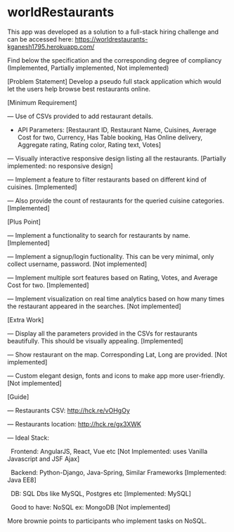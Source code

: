 # worldRestaurants

This app was developed as a solution to a full-stack hiring challenge and can be accessed here: https://worldrestaurants-kganesh1795.herokuapp.com/

Find below the specification and the corresponding degree of compliancy (Implemented, Partially implemented, Not implemented)

[Problem Statement]
Develop a pseudo full stack application which would let the users help browse best restaurants online.

[Minimum Requirement]

— Use of CSVs provided to add restaurant details.
* API Parameters:
[Restaurant ID, Restaurant Name, Cuisines, Average Cost for two, Currency, Has Table booking, Has Online delivery, Aggregate rating, Rating color, Rating text, Votes]

— Visually interactive responsive design listing all the restaurants. [Partially implemented: no responsive design]

— Implement a feature to filter restaurants based on different kind of cuisines. [Implemented]

— Also provide the count of restaurants for the queried cuisine categories. [Implemented]

[Plus Point]

— Implement a functionality to search for restaurants by name. [Implemented]

— Implement a signup/login fuctionality. This can be very minimal, only collect username, password. [Not implemented]

— Implement multiple sort features based on Rating, Votes, and Average Cost for two. [Implemented]

— Implement visualization on real time analytics based on how many times the restaurant appeared in the searches. [Not implemented]


[Extra Work]

— Display all the parameters provided in the CSVs for restaurants beautifully. This should be visually appealing. [Implemented]

— Show restaurant on the map. Corresponding Lat, Long are provided. [Not implemented]

— Custom elegant design, fonts and icons to make app more user-friendly. [Not implemented]


[Guide]

— Restaurants CSV: http://hck.re/vOHgOy

— Restaurants location: http://hck.re/gx3XWK


— Ideal Stack:

  Frontend: AngularJS, React, Vue etc [Not Implemented: uses Vanilla Javascript and JSF Ajax]

  Backend: Python-Django, Java-Spring, Similar Frameworks [Implemented: Java EE8]

  DB: SQL Dbs like MySQL, Postgres etc [Implemented: MySQL]

  Good to have: NoSQL ex: MongoDB [Not implemented]

More brownie points to participants who implement tasks on NoSQL.
